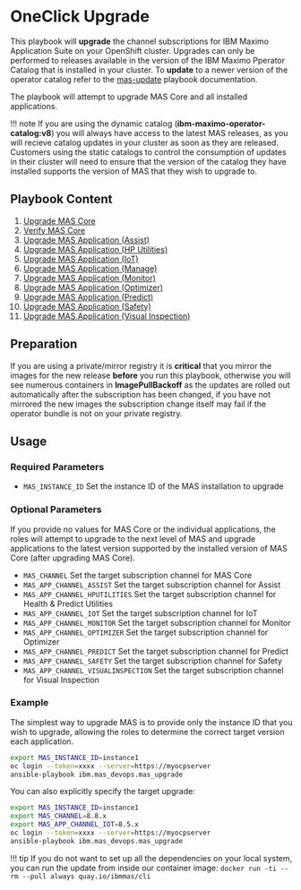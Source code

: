 OneClick Upgrade
===============================================================================
This playbook will **upgrade** the channel subscriptions for IBM Maximo Application Suite on your OpenShift cluster.  Upgrades can only be performed to releases available in the  version of the IBM Maximo Pperator Catalog that is installed in your cluster.  To **update** to a newer version of the operator catalog refer to the [mas-update](mas-update.md) playbook documentation.

The playbook will attempt to upgrade MAS Core and all installed applications.

!!! note
    If you are using the dynamic catalog (**ibm-maximo-operator-catalog:v8**) you will always have access to the latest MAS releases, as you will recieve catalog updates in your cluster as soon as they are released.  Customers using the static catalogs to control the consumption of updates in their cluster will need to ensure that the version of the catalog they have installed supports the version of MAS that they wish to upgrade to.


Playbook Content
-------------------------------------------------------------------------------
1. [Upgrade MAS Core](../roles/suite_upgrade.md)
1. [Verify MAS Core](../roles/suite_verify.md)
2. [Upgrade MAS Application (Assist)](../roles/suite_app_upgrade.md)
3. [Upgrade MAS Application (HP Utilities)](../roles/suite_app_upgrade.md)
4. [Upgrade MAS Application (IoT)](../roles/suite_app_upgrade.md)
5. [Upgrade MAS Application (Manage)](../roles/suite_app_upgrade.md)
6. [Upgrade MAS Application (Monitor)](../roles/suite_app_upgrade.md)
7. [Upgrade MAS Application (Optimizer)](../roles/suite_app_upgrade.md)
8. [Upgrade MAS Application (Predict)](../roles/suite_app_upgrade.md)
9. [Upgrade MAS Application (Safety)](../roles/suite_app_upgrade.md)
10. [Upgrade MAS Application (Visual Inspection)](../roles/suite_app_upgrade.md)


Preparation
-------------------------------------------------------------------------------
If you are using a private/mirror registry it is **critical** that you mirror the images for the new release **before** you run this playbook, otherwise you will see numerous containers in **ImagePullBackoff** as the updates are rolled out automatically after the subscription has been changed, if you have not mirrored the new images the subscription change itself may fail if the operator bundle is not on your private registry.


Usage
-------------------------------------------------------------------------------
### Required Parameters
- `MAS_INSTANCE_ID` Set the instance ID of the MAS installation to upgrade

### Optional Parameters
If you provide no values for MAS Core or the individual applications, the roles will attempt to upgrade to the next level of MAS and upgrade applications to the latest version supported by the installed version of MAS Core (after upgrading MAS Core).

- `MAS_CHANNEL` Set the target subscription channel for MAS Core
- `MAS_APP_CHANNEL_ASSIST` Set the target subscription channel for Assist
- `MAS_APP_CHANNEL_HPUTILITIES` Set the target subscription channel for Health & Predict Utilities
- `MAS_APP_CHANNEL_IOT` Set the target subscription channel for IoT
- `MAS_APP_CHANNEL_MONITOR` Set the target subscription channel for Monitor
- `MAS_APP_CHANNEL_OPTIMIZER` Set the target subscription channel for Optimizer
- `MAS_APP_CHANNEL_PREDICT` Set the target subscription channel for Predict
- `MAS_APP_CHANNEL_SAFETY` Set the target subscription channel for Safety
- `MAS_APP_CHANNEL_VISUALINSPECTION` Set the target subscription channel for Visual Inspection

### Example
The simplest way to upgrade MAS is to provide only the instance ID that you wish to upgrade, allowing the roles to determine the correct target version each application.

```bash
export MAS_INSTANCE_ID=instance1
oc login --token=xxxx --server=https://myocpserver
ansible-playbook ibm.mas_devops.mas_upgrade
```

You can also explicitly specify the target upgrade:

```bash
export MAS_INSTANCE_ID=instance1
export MAS_CHANNEL=8.8.x
export MAS_APP_CHANNEL_IOT=8.5.x
oc login --token=xxxx --server=https://myocpserver
ansible-playbook ibm.mas_devops.mas_upgrade
```

!!! tip
    If you do not want to set up all the dependencies on your local system, you can run the update from inside our container image: `docker run -ti --rm --pull always quay.io/ibmmas/cli`
